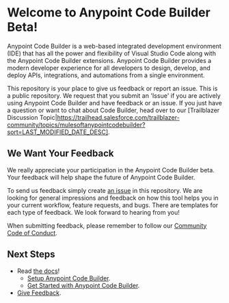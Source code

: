 # Welcome to Anypoint Code Builder Beta!

Anypoint Code Builder is a web-based integrated development environment (IDE) that has all the power and flexibility of Visual Studio Code along with the Anypoint Code Builder extensions. Anypoint Code Builder provides a modern developer experience for all developers to design, develop, and deploy APIs, integrations, and automations from a single environment.

This repository is your place to give us feedback or report an issue. This is a public repository. We request that you submit an 'Issue' if you are actively using Anypoint Code Builder and have feedback or an issue. If you just have a question or want to chat about Code Builder, head over to our [Trailblazer Discussion Topic|https://trailhead.salesforce.com/trailblazer-community/topics/mulesoftanypointcodebuilder?sort=LAST_MODIFIED_DATE_DESC].

## We Want Your Feedback

We really appreciate your participation in the Anypoint Code Builder beta. Your feedback will help shape the future of Anypoint Code Builder.

To send us feedback simply create [an issue](https://github.com/forcedotcom/try-acb-feedback/issues) in this repository. We are looking for general impressions and feedback on how this tool helps you in your current workflow, feature requests, and bugs. There are templates for each type of feedback. We look forward to hearing from you!

When submitting feedback, please remember to follow our [Community Code of Conduct](CODE_OF_CONDUCT.adoc).

## Next Steps

* Read [the docs](https://beta.docs.mulesoft.com/beta-code-builder/anypoint-code-builder/)!
    * [Setup Anypoint Code Builder](https://beta.docs.mulesoft.com/beta-code-builder/anypoint-code-builder/setup).
    * [Get Started with Anypoint Code Builder](https://beta.docs.mulesoft.com/beta-code-builder/anypoint-code-builder/get-started).
* [Give Feedback](https://github.com/forcedotcom/try-acb-feedback/issues).
